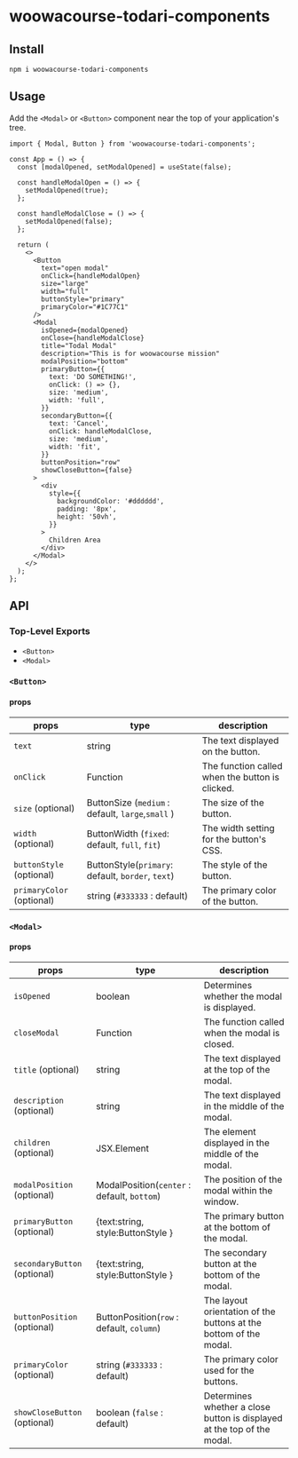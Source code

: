 # woowacourse-todari-components

## Install

```
npm i woowacourse-todari-components
```

## Usage

Add the `<Modal>` or `<Button>` component near the top of your application's tree.

```tsx
import { Modal, Button } from 'woowacourse-todari-components';

const App = () => {
  const [modalOpened, setModalOpened] = useState(false);

  const handleModalOpen = () => {
    setModalOpened(true);
  };

  const handleModalClose = () => {
    setModalOpened(false);
  };

  return (
    <>
      <Button
        text="open modal"
        onClick={handleModalOpen}
        size="large"
        width="full"
        buttonStyle="primary"
        primaryColor="#1C77C1"
      />
      <Modal
        isOpened={modalOpened}
        onClose={handleModalClose}
        title="Todal Modal"
        description="This is for woowacourse mission"
        modalPosition="bottom"
        primaryButton={{
          text: 'DO SOMETHING!',
          onClick: () => {},
          size: 'medium',
          width: 'full',
        }}
        secondaryButton={{
          text: 'Cancel',
          onClick: handleModalClose,
          size: 'medium',
          width: 'fit',
        }}
        buttonPosition="row"
        showCloseButton={false}
      >
        <div
          style={{
            backgroundColor: '#dddddd',
            padding: '8px',
            height: '50vh',
          }}
        >
          Children Area
        </div>
      </Modal>
    </>
  );
};
```

## API

### Top-Level Exports

- `<Button>`
- `<Modal>`

### `<Button>`

#### props

| props                     | type                                              | description                                     |
| ------------------------- | ------------------------------------------------- | ----------------------------------------------- |
| `text`                    | string                                            | The text displayed on the button.               |
| `onClick`                 | Function                                          | The function called when the button is clicked. |
| `size` (optional)         | ButtonSize (`medium` : default, `large`,`small` ) | The size of the button.                         |
| `width` (optional)        | ButtonWidth (`fixed`: default, `full`, `fit`)     | The width setting for the button's CSS.         |
| `buttonStyle` (optional)  | ButtonStyle(`primary`: default, `border`, `text`) | The style of the button.                        |
| `primaryColor` (optional) | string (`#333333` : default)                      | The primary color of the button.                |

### `<Modal>`

#### props

| props                        | type                                        | description                                                             |
| ---------------------------- | ------------------------------------------- | ----------------------------------------------------------------------- |
| `isOpened`                   | boolean                                     | Determines whether the modal is displayed.                              |
| `closeModal`                 | Function                                    | The function called when the modal is closed.                           |
| `title` (optional)           | string                                      | The text displayed at the top of the modal.                             |
| `description` (optional)     | string                                      | The text displayed in the middle of the modal.                          |
| `children` (optional)        | JSX.Element                                 | The element displayed in the middle of the modal.                       |
| `modalPosition` (optional)   | ModalPosition(`center` : default, `bottom`) | The position of the modal within the window.                            |
| `primaryButton` (optional)   | {text:string, style:ButtonStyle }           | The primary button at the bottom of the modal.                          |
| `secondaryButton` (optional) | {text:string, style:ButtonStyle }           | The secondary button at the bottom of the modal.                        |
| `buttonPosition` (optional)  | ButtonPosition(`row` : default, `column`)   | The layout orientation of the buttons at the bottom of the modal.       |
| `primaryColor` (optional)    | string (`#333333` : default)                | The primary color used for the buttons.                                 |
| `showCloseButton` (optional) | boolean (`false` : default)                 | Determines whether a close button is displayed at the top of the modal. |
